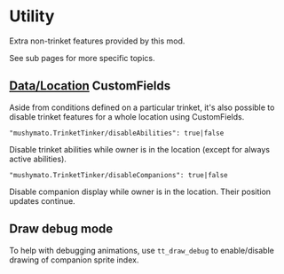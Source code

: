 # Utility

Extra non-trinket features provided by this mod.

See sub pages for more specific topics.

## [Data/Location](https://stardewvalleywiki.com/Modding:Location_data) CustomFields

Aside from conditions defined on a particular trinket, it's also possible to disable trinket features for a whole location using CustomFields.

```
"mushymato.TrinketTinker/disableAbilities": true|false
```
Disable trinket abilities while owner is in the location (except for always active abilities).

```
"mushymato.TrinketTinker/disableCompanions": true|false
```
Disable companion display while owner is in the location. Their position updates continue.

## Draw debug mode

To help with debugging animations, use `tt_draw_debug` to enable/disable drawing of companion sprite index.
